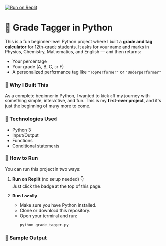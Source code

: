 [![Run on Replit](https://replit.com/badge/github/aishhanda/my-first-python-project)](https://replit.com/github/aishhanda/my-first-python-project)


# 🧮 Grade Tagger in Python

This is a fun beginner-level Python project where I built a **grade and tag calculator** for 12th-grade students. It asks for your name and marks in Physics, Chemistry, Mathematics, and English — and then returns:
- Your percentage
- Your grade (A, B, C, or F)
- A personalized performance tag like `"TopPerformer"` or `"Underperformer"`

### 🎯 Why I Built This
As a complete beginner in Python, I wanted to kick off my journey with something simple, interactive, and fun. This is my **first-ever project**, and it's just the beginning of many more to come.

### 🔧 Technologies Used
- Python 3
- Input/Output
- Functions
- Conditional statements

### 🚀 How to Run
You can run this project in two ways:

1. **Run on Replit** (no setup needed) 👇  
   Just click the badge at the top of this page.

2. **Run Locally**
   - Make sure you have Python installed.
   - Clone or download this repository.
   - Open your terminal and run:
     ```bash
     python grade_tagger.py
     ```

### 📝 Sample Output
